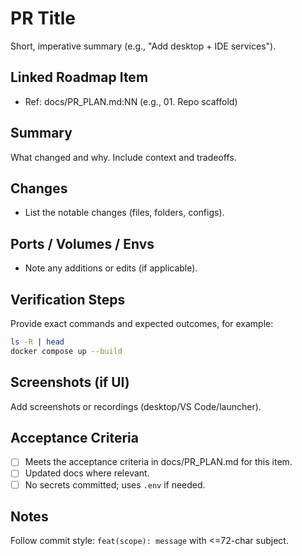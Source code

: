 # PR Title

Short, imperative summary (e.g., "Add desktop + IDE services").

## Linked Roadmap Item
- Ref: docs/PR_PLAN.md:NN (e.g., 01. Repo scaffold)

## Summary
What changed and why. Include context and tradeoffs.

## Changes
- List the notable changes (files, folders, configs).

## Ports / Volumes / Envs
- Note any additions or edits (if applicable).

## Verification Steps
Provide exact commands and expected outcomes, for example:
```sh
ls -R | head
docker compose up --build
```

## Screenshots (if UI)
Add screenshots or recordings (desktop/VS Code/launcher).

## Acceptance Criteria
- [ ] Meets the acceptance criteria in docs/PR_PLAN.md for this item.
- [ ] Updated docs where relevant.
- [ ] No secrets committed; uses `.env` if needed.

## Notes
Follow commit style: `feat(scope): message` with <=72-char subject.
